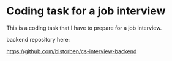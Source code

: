 # Coding task for a job interview

This is a coding task that I have to prepare for a job interview.

backend repository here:

https://github.com/bistorben/cs-interview-backend
